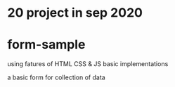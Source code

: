 # 20 project in sep 2020

# form-sample

using fatures of HTML CSS & JS
basic implementations

a basic form for collection of data
